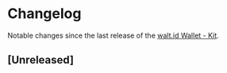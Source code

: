 # Changelog

Notable changes since the last release of the [walt.id Wallet - Kit](https://github.com/walt-id/waltid-walletkit/). 

## [Unreleased]
